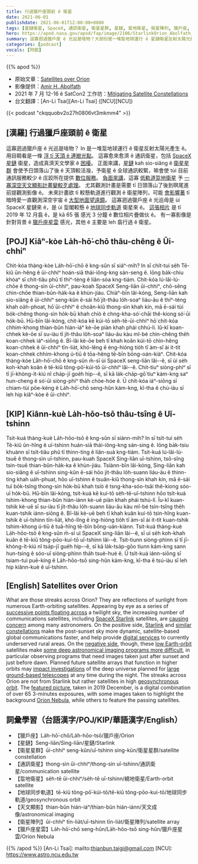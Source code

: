 ```yaml
---
title: 行過獵戶座頭前 ê 衛星
date: 2021-06-01
publishdate: 2021-06-01T12:00:00+0800
tags: [星鏈衛星, SpaceX, 通訊衛星, 衛星星群, 星鏈, 踅地衛星, 衛星陣列, 獵戶座, 獵戶座星雲, 地球同步軌道]
hero: https://apod.nasa.gov/apod/fap/image/2106/StarlinkOrion_Abolfath_2138.jpg
summary: 這寡迵過獵戶座 ê 光巡是啥物？大部份是一堆踅地球運行 ê 星鏈衛星反射太陽光產生 ê。
categories: [podcast]
vocals: [阿錕]
---
```


{{% apod %}}

- 原始文章：[Satellites over Orion](https://apod.nasa.gov/apod/ap210601.html)
- 影像提供：[Amir H. Abolfath](http://amir.torgheh.ir/)
- 2021 年 7 月 12-16 ê SatCon2 工作坊：[Mitigating Satellite Constellations](https://noirlab.edu/public/announcements/ann21021/)
- 台文翻譯：[An-Li Tsai][An-Li Tsai] ([NCU][NCU])

{{< podcast "ckqquobv2o27h0806vt3mkmm4" >}}

## [漢羅] 行過獵戶座頭前 ê 衛星

這寡迵過獵戶座 ê 光巡是啥物？
In 是一堆踅地球運行 ê 衛星反射太陽光產生 ê。
用目睭看是一條 [浮 tī 天頂 ê 連紲光點][successive points floating across]。
這寡愈來愈濟 ê 通訊衛星，包括 [SpaceX 星鏈][SpaceX Starlink] 衛星，造成真濟天文學家 ê [困擾][causing concern]。
正面來講，[星鏈][Starlink] kah sio-siâng ê [衛星星群][similar constellations] 會使予日頭落山了後 ê 天頂較活潑，予衛星 ê 全球通訊較緊，嘛會使 tùi 目前通訊服務較少 ê 庄跤所在提供 [數位服務][digital services]。
[負面來講][negative side]，這寡 [低軌道踅地衛星][low Earth-orbit] 予 [一寡深空天文顯影計畫變較歹處理][some deep astronomical imaging programs more difficult]。
尤其觀測計畫是需要 tī 日頭落山了後到暝尾進前提觀測影像 ê。
未來計畫欲 tī 較懸軌道進行觀測 ê 衛星陣列，可能 [會影響著][impact investigations] tī 暗時愛一直觀測深空宇宙 ê [大型地面望遠鏡][large ground-based telescopes]。
這寡迵過獵戶座 ê 光巡毋是 ùi SpaceX 星鏈來 ê，是 ùi 踅閣較懸 ê [地球同步軌道][geosynchronous orbit] 衛星來 ê。
[這張相片][featured picture] 是 tī 2019 年 12 月翕 ê，是 kā 65 張 感光 3 分鐘 ê 數位相片疊做伙 ê。
有一寡影像是針對背景 ê [獵戶座星雲][Orion Nebula t] 感光，其他 ê 主要是 leh 翕行過 ê 衛星。



## [POJ] Kiâⁿ-kòe La̍h-hō͘-chō thâu-chêng ê Ūi-chhiⁿ

Chit-kóa thàng-kòe La̍h-hō͘-chō ê kng-sûn sī siáⁿ-mih?
In sī chi̍t-tui se̍h Tē-kiû ūn-hêng ê ūi-chhiⁿ hoán-siā thài-iông-kng sán-seng ê.
Iōng ba̍k-chiu khòaⁿ sī chi̍t-tiâu phû tī thiⁿ-téng ê liân-sòa kng-tiám.
Chit-kóa lú-lâi-lú-chōe ê thong-sìn ūi-chhiⁿ, pau-koah SpaceX Seng-liān ūi-chhiⁿ, chō-sêng chin-chōe thian-bûn-ha̍k-ka ê khùn-jiáu.
Chiàⁿ-bīn lâi-kóng, Seng-liān kah sio-siâng ê ūi-chhiⁿ seng-kûn ē-sái hō͘ ji̍t-thâu lo̍h-soaⁿ liáu-āu ê thiⁿ-téng khah oa̍h-phoat, hō͘ ūi-chhiⁿ ê choân-kiû thong-sìn khah kín, mā ē-sái tùi bo̍k-chêng thong-sìn ho̍k-bū khah chiò ê chng-kha-só͘-chāi thê-kiong só͘-ūi ho̍k-bū.
Hū-bīn lâi-kóng, chit-kóa kē kúi-tō se̍h-tē-ūi-chhiⁿ hō͘ chi̍t-kóa chhim-khong thian-bûn hián-iáⁿ kè-ōe piàn khah phái chhú-lí.
Iû-kî koan-chhek kè-ōe sī su-iàu tī ji̍t-thâu lo̍h-soaⁿ liáu-āu kàu mî-bé chìn-chêng the̍h koan-chhek iáⁿ-siōng ê.
Bī-lâi kè-ōe beh tī khah koân kúi-tō chìn-hêng koan-chhek ê ūi-chhiⁿ tīn-lia̍t, khó-lêng ē éng-hióng tio̍h tī àm-sî ài it-ti̍t koan-chhek chhim-khong ú-tiū ê tōa-hêng tē-bīn bōng-oán-kiàⁿ.
Chit-kóa thàng-kòe La̍h-hō͘-chō ê kng-sûn m̄-sī ùi SpaceX seng-liān lâi--ê, sī ùi se̍h koh-khah koân ê tē-kiû tông-pō͘-kúi-tō ūi-chhiⁿ lâi--ê.
Chit-tiuⁿ siòng-phìⁿ sī tī jī-khòng-i̍t-kiú nî cha̍p-jī goe̍h hip--ê, sī kā la̍k-cha̍p-gō͘ tiuⁿ kám-kng saⁿ hun-cheng ê só͘-ūi siòng-phìⁿ tha̍h chòe-hóe ê.
Ū chi̍t-kóa iáⁿ-siōng sī chiam-tùi pōe-kéng ê La̍h-hō͘-chō seng-hûn kám-kng, kî-tha ê chú-iàu sī leh hip kiâⁿ-kòe ê ūi-chhiⁿ.


## [KIP]  Kiânn-kuè La̍h-hōo-tsō thâu-tsîng ê Uī-tshinn

Tsit-kuá thàng-kuè La̍h-hōo-tsō ê kng-sûn sī siánn-mih?
In sī tsi̍t-tui se̍h Tē-kiû ūn-hîng ê uī-tshinn huán-siā thài-iông-kng sán-sing ê.
Iōng ba̍k-tsiu khuànn sī tsi̍t-tiâu phû tī thinn-tíng ê liân-suà kng-tiám.
Tsit-kuá lú-lâi-lú-tsuē ê thong-sìn uī-tshinn, pau-kuah SpaceX Sing-liān uī-tshinn, tsō-sîng tsin-tsuē thian-bûn-ha̍k-ka ê khùn-jiáu.
Tsiànn-bīn lâi-kóng, Sing-liān kah sio-siâng ê uī-tshinn sing-kûn ē-sái hōo ji̍t-thâu lo̍h-suann liáu-āu ê thinn-tíng khah ua̍h-phuat, hōo uī-tshinn ê tsuân-kiû thong-sìn khah kín, mā ē-sái tuì bo̍k-tsîng thong-sìn ho̍k-bū khah tsiò ê tsng-kha-sóo-tsāi thê-kiong sóo-uī ho̍k-bū.
Hū-bīn lâi-kóng, tsit-kuá kē kuí-tō se̍h-tē-uī-tshinn hōo tsi̍t-kuá tshim-khong thian-bûn hián-iánn kè-uē piàn khah phái tshú-lí.
Îu-kî kuan-tshik kè-uē sī su-iàu tī ji̍t-thâu lo̍h-suann liáu-āu kàu mî-bé tsìn-tsîng the̍h kuan-tshik iánn-siōng ê.
Bī-lâi kè-uē beh tī khah kuân kuí-tō tsìn-hîng kuan-tshik ê uī-tshinn tīn-lia̍t, khó-lîng ē íng-hióng tio̍h tī àm-sî ài it-ti̍t kuan-tshik tshim-khong ú-tiū ê tuā-hîng tē-bīn bōng-uán-kiànn.
Tsit-kuá thàng-kuè La̍h-hōo-tsō ê kng-sûn m̄-sī uì SpaceX sing-liān lâi--ê, sī uì se̍h koh-khah kuân ê tē-kiû tông-pōo-kuí-tō uī-tshinn lâi--ê.
Tsit-tiunn siòng-phìnn sī tī jī-khòng-i̍t-kiú nî tsa̍p-jī gue̍h hip--ê, sī kā la̍k-tsa̍p-gōo tiunn kám-kng sann hun-tsing ê sóo-uī siòng-phìnn tha̍h tsuè-hué ê.
Ū tsi̍t-kuá iánn-siōng sī tsiam-tuì puē-kíng ê La̍h-hōo-tsō sing-hûn kám-kng, kî-tha ê tsú-iàu sī leh hip kiânn-kuè ê uī-tshinn.





## [English] Satellites over Orion

What are those streaks across Orion?
They are reflections of sunlight from numerous Earth-orbiting satellites.
Appearing by eye as a series of [successive points floating across][successive points floating across] a twilight sky,
the increasing number of communications satellites, including [SpaceX Starlink][SpaceX Starlink] satellites, are [causing concern][causing concern] among many astronomers.
On the positive side, [Starlink][Starlink] and [similar constellations][similar constellations] make the post-sunset sky more dynamic, satellite-based global communications faster, and help provide [digital services][digital services] to currently underserved rural areas.
On the [negative side][negative side], though, these [low Earth-orbit][low Earth-orbit] satellites make [some deep astronomical imaging programs more difficult][some deep astronomical imaging programs more difficult], in particular observing programs that need images taken just after sunset and just before dawn.
Planned future satellite arrays that function in higher orbits may [impact investigations][impact investigations] of the deep universe planned for [large ground-based telescopes][large ground-based telescopes] at any time during the night.
The streaks across Orion are not from Starlink but rather satellites in high [geosynchronous orbit][geosynchronous orbit].
The [featured picture][featured picture], taken in 2019 December, is a digital combination of over 65 3-minutes exposures, with some images taken to highlight the background [Orion Nebula][Orion Nebula e], while others to feature the passing satellites.



## 詞彙學習（台語漢字/POJ/KIP/華語漢字/English）

- 【獵戶座】La̍h-hō͘-chō/La̍h-hōo-tsō/獵戶座/Orion
- 【星鏈】Seng-liān/Sing-liān/星鏈/Starlink
- 【衛星星群】ūi-chhiⁿ seng-kûn/uī-tshinn sing-kûn/衛星星群/satellite constellation
- 【通訊衛星】thong-sìn ūi-chhiⁿ/thong-sìn uī-tshinn/通訊衛星/communication satellite
- 【踅地衛星】se̍h-tē ūi-chhiⁿ/se̍h-tē uī-tshinn/繞地衛星/Earth-orbit satellite
- 【地球同步軌道】tē-kiû tông-pō͘-kúi-tō/tē-kiû tông-pōo-kuí-tō/地球同步軌道/geosynchronous orbit
- 【天文顯影】thian-bûn hián-iáⁿ/thian-bûn hián-iánn/天文成像/astronomical imaging
- 【衛星陣列】ūi-chhiⁿ tīn-lia̍t/uī-tshinn tīn-lia̍t/衛星陣列/satellite array
- 【獵戶座星雲】La̍h-hō͘-chō seng-hûn/La̍h-hōo-tsō sing-hûn/獵戶座星雲/Orion Nebula


{{% /apod %}}
[An-Li Tsai]: mailto:thianbun.taigi@gmail.com
[NCU]: https://www.astro.ncu.edu.tw

[copyright]: https://apod.nasa.gov/apod/fap/lib/about_apod.html#srapply

[successive points floating across]:https://youtu.be/ihVuz8uM1qU?t=13
[SpaceX Starlink]:https://www.spacex.com/updates/starlink-mission-05-09-2021/index.html
[causing concern]:https://archiecat.com/wp-content/uploads/2020/01/scared-cat.jpg
[Starlink]:https://en.wikipedia.org/wiki/Starlink
[similar constellations]:https://en.wikipedia.org/wiki/Satellite_internet_constellation
[digital services]:https://skopemag.com/2020/05/20/how-do-cell-phones-use-satellites
[negative side]:https://apod.nasa.gov/apod/ap191014.html
[low Earth-orbit]:https://www.nasa.gov/leo-economy/faqs
[some deep astronomical imaging programs more difficult]:https://noirlab.edu/public/news/noirlab2022/
[impact investigations]:https://www.scientificamerican.com/article/spacexs-dark-satellites-are-still-too-bright-for-astronomers/
[large ground-based telescopes]:https://en.wikipedia.org/wiki/List_of_largest_optical_reflecting_telescopes
[featured picture]:https://noirlab.edu/public/images/ann21021b/
[Orion Nebula t]:https://apod.tw/daily/20210509/
[Orion Nebula e]:https://apod.nasa.gov/apod/ap210509.html
[geosynchronous orbit]:https://en.wikipedia.org/wiki/Geosynchronous_orbit
